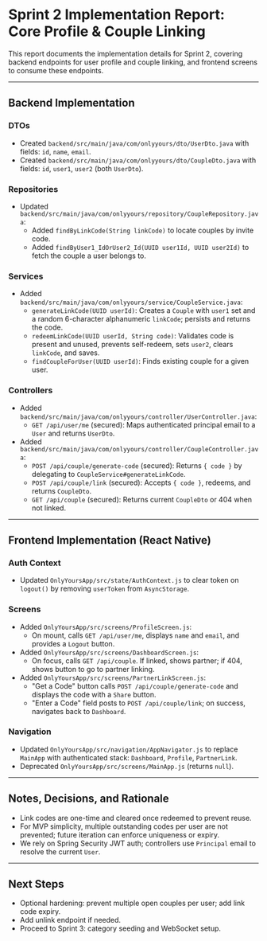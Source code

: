 # Sprint 2 Implementation Report: Core Profile & Couple Linking

This report documents the implementation details for Sprint 2, covering backend endpoints for user profile and couple linking, and frontend screens to consume these endpoints.

---

## Backend Implementation

### DTOs
- Created `backend/src/main/java/com/onlyyours/dto/UserDto.java` with fields: `id`, `name`, `email`.
- Created `backend/src/main/java/com/onlyyours/dto/CoupleDto.java` with fields: `id`, `user1`, `user2` (both `UserDto`).

### Repositories
- Updated `backend/src/main/java/com/onlyyours/repository/CoupleRepository.java`:
  - Added `findByLinkCode(String linkCode)` to locate couples by invite code.
  - Added `findByUser1_IdOrUser2_Id(UUID user1Id, UUID user2Id)` to fetch the couple a user belongs to.

### Services
- Added `backend/src/main/java/com/onlyyours/service/CoupleService.java`:
  - `generateLinkCode(UUID userId)`: Creates a `Couple` with `user1` set and a random 6-character alphanumeric `linkCode`; persists and returns the code.
  - `redeemLinkCode(UUID userId, String code)`: Validates code is present and unused, prevents self-redeem, sets `user2`, clears `linkCode`, and saves.
  - `findCoupleForUser(UUID userId)`: Finds existing couple for a given user.

### Controllers
- Added `backend/src/main/java/com/onlyyours/controller/UserController.java`:
  - `GET /api/user/me` (secured): Maps authenticated principal email to a `User` and returns `UserDto`.
- Added `backend/src/main/java/com/onlyyours/controller/CoupleController.java`:
  - `POST /api/couple/generate-code` (secured): Returns `{ code }` by delegating to `CoupleService#generateLinkCode`.
  - `POST /api/couple/link` (secured): Accepts `{ code }`, redeems, and returns `CoupleDto`.
  - `GET /api/couple` (secured): Returns current `CoupleDto` or 404 when not linked.

---

## Frontend Implementation (React Native)

### Auth Context
- Updated `OnlyYoursApp/src/state/AuthContext.js` to clear token on `logout()` by removing `userToken` from `AsyncStorage`.

### Screens
- Added `OnlyYoursApp/src/screens/ProfileScreen.js`:
  - On mount, calls `GET /api/user/me`, displays `name` and `email`, and provides a `Logout` button.
- Added `OnlyYoursApp/src/screens/DashboardScreen.js`:
  - On focus, calls `GET /api/couple`. If linked, shows partner; if 404, shows button to go to partner linking.
- Added `OnlyYoursApp/src/screens/PartnerLinkScreen.js`:
  - "Get a Code" button calls `POST /api/couple/generate-code` and displays the code with a `Share` button.
  - "Enter a Code" field posts to `POST /api/couple/link`; on success, navigates back to `Dashboard`.

### Navigation
- Updated `OnlyYoursApp/src/navigation/AppNavigator.js` to replace `MainApp` with authenticated stack: `Dashboard`, `Profile`, `PartnerLink`.
- Deprecated `OnlyYoursApp/src/screens/MainApp.js` (returns `null`).

---

## Notes, Decisions, and Rationale
- Link codes are one-time and cleared once redeemed to prevent reuse.
- For MVP simplicity, multiple outstanding codes per user are not prevented; future iteration can enforce uniqueness or expiry.
- We rely on Spring Security JWT auth; controllers use `Principal` email to resolve the current `User`.

---

## Next Steps
- Optional hardening: prevent multiple open couples per user; add link code expiry.
- Add unlink endpoint if needed.
- Proceed to Sprint 3: category seeding and WebSocket setup.


